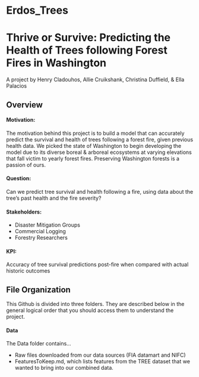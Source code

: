 # Erdos_Trees
# Thrive or Survive: Predicting the Health of Trees following Forest Fires in Washington 
A project by Henry Cladouhos, Allie Cruikshank, Christina Duffield, & Ella Palacios

## Overview
#### Motivation:
The motivation behind this project is to build a model that can accurately predict the survival and health of trees 
following a forest fire, given previous health data. We picked the state of Washington to begin developing the model 
due to its diverse boreal & arboreal ecosystems at varying elevations that fall victim to yearly forest fires. Preserving 
Washington forests is a passion of ours. 

#### Question:
Can we predict tree survival and health following a fire, using data about the tree’s past health and the fire severity?

#### Stakeholders: 
- Disaster Mitigation Groups
- Commercial Logging
- Forestry Researchers

#### KPI:
Accuracy of tree survival predictions post-fire when compared with actual historic outcomes

## File Organization
This Github is divided into three folders. They are described below in the general logical order that you should access them
to understand the project.

#### Data
The Data folder contains...
- Raw files downloaded from our data sources (FIA datamart and NIFC)
- FeaturesToKeep.md, which lists features from the TREE dataset that we wanted to bring into our combined data. 